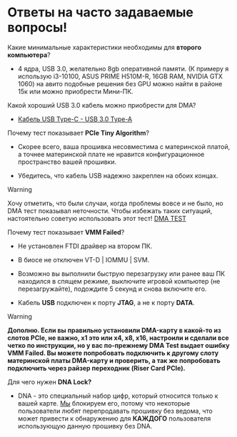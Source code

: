 # Ответы на часто задаваемые вопросы!

Какие минимальные характеристики необходимы для **второго компьютера**?

- 4 ядра, USB 3.0, желательно 8gb оперативной памяти. (К примеру я использую i3-10100, ASUS PRIME H510M-R, 16GB RAM, NVIDIA GTX 1060) на авито подобные решения без GPU можно найти в районе 15к или можно приобрести Мини-ПК.

Какой хороший USB 3.0 кабель можно приобрести для DMA? 

- [Кабель  USB Type-C - USB 3.0 Type-A](https://www.dns-shop.ru/product/378a8afb70453330/kabel-kruglyj-qumo-usb-type-c---usb-30-type-a-cernyj-1-m/)

Почему тест показывает **PCIe Tiny Algorithm**?

- Скорее всего, ваша прошивка несовместима с материнской платой, а точнее материнской плате не нравится конфигурационное пространство вашей прошивки.
  
- Убедитесь, что кабель USB надежно закреплен на обоих концах.

> [!WARNING]
> Хочу отметить, что были случаи, когда проблемы вовсе и не было, но DMA тест показывал неточности. Чтобы избежать таких ситуаций, настоятельно советую использовать этот тест! [DMA TEST](https://mega.nz/file/nHIiVByK#1M95TRTO2VdJHSZvwrFJt3ZpF9o-y7D1eRVJtbWidqk)

Почему тест показывает **VMM Failed**?

- Не установлен FTDI драйвер на втором ПК.

- В биосе не отключен VT-D | IOMMU | SVM.

- Возможно вы выполнили быструю перезагрузку или ранее ваш ПК находился в спящем режиме, выключите игровой компьютер (не перезагружайте), подождите 5 секунд и снова включите его.

- Кабель **USB** подключен к порту **JTAG**, а не к порту **DATA**.
  
> [!WARNING]
> **Дополню. Если вы правильно установили DMA-карту в какой-то из слотов PCIe, не важно, x1 это или x4, x8, x16, настроили и сделали все четко по инструкции, но у вас по-прежнему DMA Test выдает ошибку VMM Failed. Вы можете попробовать подключить к другому слоту материнской платы DMA-карту и проверить, а так же попробовать подключить через райзер переходник (Riser Card PCIe).**

Для чего нужен **DNA Lock?**

- DNA - это специальный набор цифр, который относится только к вашей карте. [Мы](https://discord.gg/datadistrictdma) блокируем его, потому что некоторые пользователи любят перепродавать прошивку без ведома, что может привести к обнаружению для **КАЖДОГО** пользователя использующую данную прошивку без DNA. 


